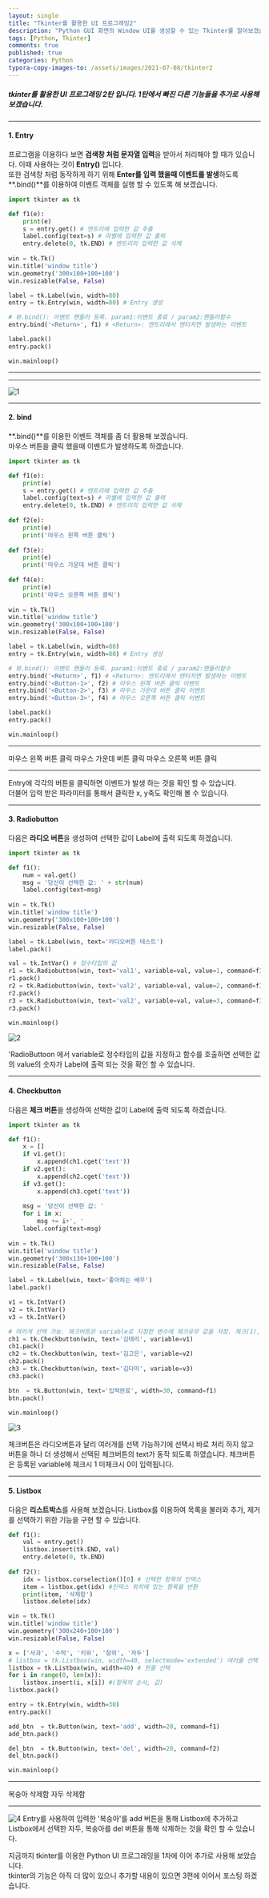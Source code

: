 ```yaml
---
layout: single
title: "Tkinter를 활용한 UI 프로그래밍2"
description: "Python GUI 화면의 Window UI를 생성할 수 있는 Tkinter를 알아보겠습니다."
tags: [Python, Tkinter]
comments: true
published: true
categories: Python
typora-copy-images-to: /assets/images/2021-07-08/tkinter2
---
```


##### tkinter를 활용한 UI 프로그래밍 2탄 입니다. 1탄에서 빠진 다른 기능들을 추가로 사용해 보겠습니다.



---

#### 1. Entry

프로그램을 이용하다 보면 **검색창 처럼 문자열 입력**을 받아서 처리해야 할 때가 있습니다. 이때 사용하는 것이 **Entry()** 입니다.  
또한 검색창 처럼 동작하게 하기 위해 **Enter를 입력 했을때 이벤트를 발생**하도록 **.bind()**를 이용하여 이벤트 객체를 실행 할 수 있도록 해 보겠습니다.


```python
import tkinter as tk

def f1(e):
    print(e)
    s = entry.get() # 엔트리에 입력한 값 추출
    label.config(text=s) # 라벨에 입력한 값 출력
    entry.delete(0, tk.END) # 엔트리의 입력한 값 삭제
    
win = tk.Tk()
win.title('window title')
win.geometry('300x100+100+100')
win.resizable(False, False)

label = tk.Label(win, width=80)
entry = tk.Entry(win, width=80) # Entry 생성

# 뷰.bind(): 이벤트 핸들러 등록. param1:이벤트 종료 / param2:핸들러함수
entry.bind('<Return>', f1) # <Return>: 엔트리에서 엔터치면 발생하는 이벤트

label.pack()
entry.pack()

win.mainloop()
```

---

<KeyPress event state=Mod1 keysym=Return keycode=13 char='\r' x=422 y=-24>

---


![1](/assets/images/2021-07-08/tkinter2/1.png)



---

#### 2. bind

**.bind()**를 이용한 이벤트 객체를 좀 더 활용해 보겠습니다.  
마우스 버튼을 클릭 했을때 이벤트가 발생하도록 하겠습니다.


```python
import tkinter as tk

def f1(e):
    print(e)
    s = entry.get() # 엔트리에 입력한 값 추출
    label.config(text=s) # 라벨에 입력한 값 출력
    entry.delete(0, tk.END) # 엔트리의 입력한 값 삭제
    
def f2(e):
    print(e)
    print('마우스 왼쪽 버튼 클릭')
    
def f3(e):
    print(e)
    print('마우스 가운데 버튼 클릭')
    
def f4(e):
    print(e)
    print('마우스 오른쪽 버튼 클릭')
    
win = tk.Tk()
win.title('window title')
win.geometry('300x100+100+100')
win.resizable(False, False)

label = tk.Label(win, width=80)
entry = tk.Entry(win, width=80) # Entry 생성

# 뷰.bind(): 이벤트 핸들러 등록. param1:이벤트 종료 / param2:핸들러함수
entry.bind('<Return>', f1) # <Return>: 엔트리에서 엔터치면 발생하는 이벤트
entry.bind('<Button-1>', f2) # 마우스 왼쪽 버튼 클릭 이벤트
entry.bind('<Button-2>', f3) # 마우스 가운데 버튼 클릭 이벤트
entry.bind('<Button-3>', f4) # 마우스 오른쪽 버튼 클릭 이벤트

label.pack()
entry.pack()

win.mainloop()
```

---

<ButtonPress event state=Mod1 num=1 x=20 y=10>
마우스 왼쪽 버튼 클릭
<ButtonPress event state=Mod1 num=2 x=92 y=12>
마우스 가운데 버튼 클릭
<ButtonPress event state=Mod1 num=3 x=233 y=9>
마우스 오른쪽 버튼 클릭

---

Entry에 각각의 버튼을 클릭하면 이벤트가 발생 하는 것을 확인 할 수 있습니다.  
더불어 입력 받은 파라미터를 통해서 클릭한 x, y축도 확인해 볼 수 있습니다.



---

#### 3. Radiobutton

다음은 **라디오 버튼**을 생성하여 선택한 값이 Label에 출력 되도록 하겠습니다.


```python
import tkinter as tk

def f1():
    num = val.get()
    msg = '당신이 선택한 값: ' + str(num)
    label.config(text=msg)
    
win = tk.Tk()
win.title('window title')
win.geometry('300x100+100+100')
win.resizable(False, False)

label = tk.Label(win, text='라디오버튼 테스트')
label.pack()

val = tk.IntVar() # 정수타입의 값
r1 = tk.Radiobutton(win, text='val1', variable=val, value=1, command=f1)
r1.pack()
r2 = tk.Radiobutton(win, text='val2', variable=val, value=2, command=f1)
r2.pack()
r3 = tk.Radiobutton(win, text='val2', variable=val, value=3, command=f1)
r3.pack()

win.mainloop()
```

![2](/assets/images/2021-07-08/tkinter2/2.png)

'RadioButtoon 에서 variable로 정수타입의 값을 지정하고 함수를 호출하면 선택한 값의 value의 숫자가 Label에 출력 되는 것을 확인 할 수 있습니다.



---

#### 4. Checkbutton

다음은 **체크 버튼**을 생성하여 선택한 값이 Label에 출력 되도록 하겠습니다.


```python
import tkinter as tk

def f1():
    x = []
    if v1.get():
        x.append(ch1.cget('text'))
    if v2.get():
        x.append(ch2.cget('text'))
    if v3.get():
        x.append(ch3.cget('text'))
    
    msg = '당신이 선택한 값: '
    for i in x:
        msg += i+', '
    label.config(text=msg)      
    
win = tk.Tk()
win.title('window title')
win.geometry('300x130+100+100')
win.resizable(False, False)

label = tk.Label(win, text='좋아하는 배우')
label.pack()

v1 = tk.IntVar()
v2 = tk.IntVar()
v3 = tk.IntVar()

# 여러개 선택 가능. 체크버튼은 variable로 지정한 변수에 체크유무 값을 저장. 체크(1), 체크안함(0)
ch1 = tk.Checkbutton(win, text='김태리', variable=v1)
ch1.pack()
ch2 = tk.Checkbutton(win, text='김고은', variable=v2)
ch2.pack()
ch3 = tk.Checkbutton(win, text='김다미', variable=v3)
ch3.pack()

btn  = tk.Button(win, text='입력완료', width=30, command=f1)
btn.pack()

win.mainloop()
```

![3](/assets/images/2021-07-08/tkinter2/3.png)

체크버튼은 라디오버튼과 달리 여러개를 선택 가능하기에 선택시 바로 처리 하지 않고 버튼을 하나 더 생성해서 선택된 체크버튼의 text가 동작 되도록 하였습니다. 체크버튼은 등록된 variable에 체크시 1 미체크시 0이 입력됩니다.



---

#### 5. Listbox

다음은 **리스트박스**를 사용해 보겠습니다. Listbox를 이용하여 목록을 불러와 추가, 제거를 선택하기 위한 기능을 구현 할 수 있습니다.


```python
def f1():
    val = entry.get()
    listbox.insert(tk.END, val)
    entry.delete(0, tk.END)
    
def f2():
    idx = listbox.curselection()[0] # 선택한 항목의 인덱스
    item = listbox.get(idx) #인덱스 위치에 있는 항목을 반환
    print(item, '삭제함')
    listbox.delete(idx)

win = tk.Tk()
win.title('window title')
win.geometry('300x240+100+100')
win.resizable(False, False)

x = ['사과', '수박', '키위', '참외', '자두']
# listbox = tk.Listbox(win, width=40, selectmode='extended') 여러줄 선택 가능
listbox = tk.Listbox(win, width=40) # 한줄 선택
for i in range(0, len(x)):
    listbox.insert(i, x[i]) #(항목의 순서, 값)
listbox.pack()

entry = tk.Entry(win, width=30)
entry.pack()

add_btn  = tk.Button(win, text='add', width=20, command=f1)
add_btn.pack()

del_btn  = tk.Button(win, text='del', width=20, command=f2)
del_btn.pack()

win.mainloop()
```

---

복숭아 삭제함
자두 삭제함

---

![4](/assets/images/2021-07-08/tkinter2/4.png)
Entry를 사용하여 입력한 '복숭아'를 add 버튼을 통해 Listbox에 추가하고  
Listbox에서 선택한 자두, 복숭아를 del 버튼을 통해 삭제하는 것을 확인 할 수 있습니다.   



지금까지 tkinter를 이용한 Python UI 프로그래밍을 1차에 이어 추가로 사용해 보았습니다.  
tkinter의 기능은 아직 더 많이 있으니 추가할 내용이 있으면 3편에 이어서 포스팅 하겠습니다.
